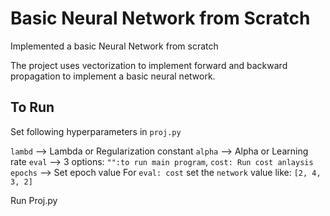 # Basic Neural Network from Scratch 
Implemented a basic Neural Network from scratch

The project uses vectorization to implement forward and backward propagation to implement a basic neural network.


## To Run

Set following hyperparameters in `proj.py`

`lambd` --> Lambda or Regularization constant
`alpha` --> Alpha or Learning rate 
`eval` --> 3 options: `"":to run main program`, `cost: Run cost anlaysis`
`epochs` --> Set epoch value
For `eval: cost`
set the `network` value like: `[2, 4, 3, 2]`

Run Proj.py 



